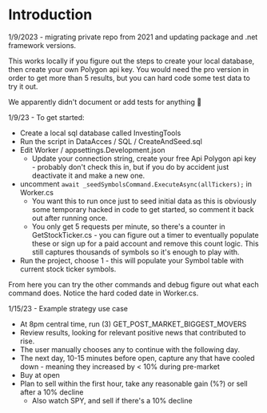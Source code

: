 # Introduction

1/9/2023 - migrating private repo from 2021 and updating package and .net framework versions.

This works locally if you figure out the steps to create your local database, then create your own Polygon api key. You would need the pro version in order to get more than 5 results, but you can hard code some test data to try it out.

We apparently didn't document or add tests for anything 🧠

1/9/23 - To get started:

- Create a local sql database called InvestingTools
- Run the script in DataAcces / SQL / CreateAndSeed.sql
- Edit Worker / appsettings.Development.json
  - Update your connection string, create your free Api Polygon api key - probably don't check this in, but if you do by accident just deactivate it and make a new one.
- uncomment `await _seedSymbolsCommand.ExecuteAsync(allTickers);` in Worker.cs
  - You want this to run once just to seed initial data as this is obviously some temporary hacked in code to get started, so comment it back out after running once.
  - You only get 5 requests per minute, so there's a counter in GetStockTicker.cs - you can figure out a timer to eventually populate these or sign up for a paid account and remove this count logic. This still captures thousands of symbols so it's enough to play with.
- Run the project, choose 1 - this will populate your Symbol table with current stock ticker symbols.

From here you can try the other commands and debug figure out what each command does. Notice the hard coded date in Worker.cs.

1/15/23 - Example strategy use case

- At 8pm central time, run (3) GET_POST_MARKET_BIGGEST_MOVERS
- Review results, looking for relevant positive news that contributed to rise.
- The user manually chooses any to continue with the following day.
- The next day, 10-15 minutes before open, capture any that have cooled down - meaning they increased by < 10% during pre-market
- Buy at open
- Plan to sell within the first hour, take any reasonable gain (%?) or sell after a 10% decline
  - Also watch SPY, and sell if there's a 10% decline
